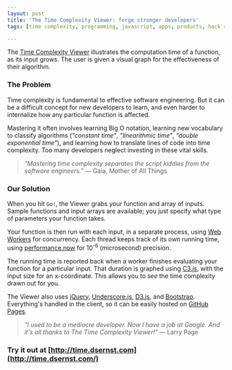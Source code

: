 ```yaml
---
layout: post
title: 'The Time Complexity Viewer: forge stronger developers'
tags: [time complexity, programming, javascript, apps, products, hack reactor]

---
```


The [Time Complexity Viewer](http://time.dsernst.com) illustrates the computation time of a function, as its input grows. The user is given a visual graph for the effectiveness of their algorithm.

### The Problem ###
Time complexity is fundamental to effective software engineering. But it can be a difficult concept for new developers to learn, and even harder to internalize how any particular function is affected.

Mastering it often involves learning Big O notation, learning new vocabulary to classify algorithms (*"constant time"*, *"linearithmic time"*, *"double exponential time"*), and learning how to translate lines of code into time complexity. Too many developers neglect investing in these vital skills.

> *"Mastering time complexity separates the script kiddies from the software engineers."* — Gaia, Mother of All Things

### Our Solution ###
When you hit `Go!`, the Viewer grabs your function and array of inputs. Sample functions and input arrays are available; you just specify what type of parameters your function takes.

Your function is then run with each input, in a separate process, using [Web Workers](https://developer.mozilla.org/en-US/docs/Web/API/Web_Workers_API) for concurrency. Each thread keeps track of its own running time, using [performance.now](https://developer.mozilla.org/en-US/docs/Web/API/Performance.now) for 10<sup>-6</sup> (microsecond) precision.

The running time is reported back when a worker finishes evaluating your function for a particular input. That duration is graphed using [C3.js](http://c3js.org/), with the input size for an x-coordinate. This allows you to *see* the time complexity drawn out for you.

The Viewer also uses [jQuery](http://jquery.com/), [Underscore.js](http://underscorejs.org/), [D3.js](http://d3js.org/), and [Bootstrap](http://getbootstrap.com/). Everything's handled in the client, so it can be easily hosted on [GitHub Pages](https://pages.github.com/).

> *"I used to be a mediocre developer. Now I have a job at Google. And it's all thanks to The Time Complexity Viewer!"* — Larry Page

### Try it out at [http://time.dsernst.com](http://time.dsernst.com/)
